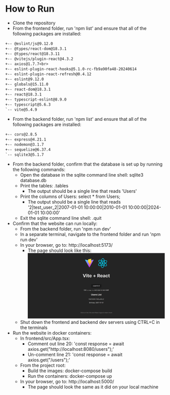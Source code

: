 # How to Run
- Clone the repository
- From the frontend folder, run 'npm list' and ensure that all of the following packages are installed:
```
+-- @eslint/js@9.12.0
+-- @types/react-dom@18.3.1
+-- @types/react@18.3.11
+-- @vitejs/plugin-react@4.3.2
+-- axios@1.7.7<br>
+-- eslint-plugin-react-hooks@5.1.0-rc-fb9a90fa48-20240614
+-- eslint-plugin-react-refresh@0.4.12
+-- eslint@9.12.0
+-- globals@15.11.0
+-- react-dom@18.3.1
+-- react@18.3.1
+-- typescript-eslint@8.9.0
+-- typescript@5.6.3
`-- vite@5.4.9
```
- From the backend folder, run 'npm list' and ensure that all of the following packages are installed:
```
+-- cors@2.8.5
+-- express@4.21.1
+-- nodemon@3.1.7
+-- sequelize@6.37.4
`-- sqlite3@5.1.7
```
- From the backend folder, confirm that the database is set up by running the following commands:
  - Open the database in the sqlite command line shell: sqlite3 database.db
  - Print the tables: .tables
    - The output should be a single line that reads 'Users'
  - Print the columns of Users: select * from Users;
    - The output should be a single line that reads '2|test_user_2|2007-01-01 10:00:00|2010-01-01 10:00:00|2024-01-01 10:00:00'
  - Exit the sqlite command line shell: .quit
- Confirm that the website can run locally:
  - From the backend folder, run 'npm run dev'
  - In a separate terminal, navigate to the frontend folder and run 'npm run dev'
  - In your browser, go to: http://localhost:5173/
    - The page should look like this:<br>
![screenshot](frontend/public/starter_home_page.png)
  - Shut down the frontend and backend dev servers using CTRL+C in the terminals
- Run the website in docker containers:
  - In frontend/src/App.tsx:
    - Comment out line 20: 'const response = await axios.get("http://localhost:8080/users");'
    - Un-comment line 21: 'const response = await axios.get("/users");'
  - From the project root:
    - Build the images: docker-compose build
    - Run the containers: docker-compose up
  - In your browser, go to: http://localhost:5000/
    - The page should look the same as it did on your local machine
